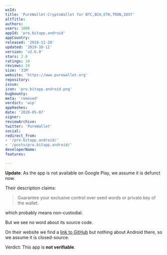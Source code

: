 ```yaml
---
wsId: 
title: 'PureWallet-CryptoWallet for BTC,BCH,ETH,TRON,IOST'
altTitle: 
authors: 
users: 1000
appId: 'pro.bitapp.android'
appCountry: 
released: '2018-11-20'
updated: '2019-10-11'
version: 'v2.6.0'
stars: 2.8
ratings: 34
reviews: 24
size: '31M'
website: 'https://www.purewallet.org'
repository: 
issue: 
icon: 'pro.bitapp.android.png'
bugbounty: 
meta: 'removed'
verdict: 'wip'
appHashes: 
date: '2020-05-07'
signer: 
reviewArchive: 
twitter: 'PureWallet'
social: 
redirect_from:
- '/pro.bitapp.android/'
- '/posts/pro.bitapp.android/'
developerName: 
features: 

---
```


**Update**: As the app is not available on Google Play, we assume it is defunct
now.

Their description claims:

> Guarantee your exclusive control over seed words or private key of the wallet.

which probably means non-custodial.

But we see no word about its source code.

On their website we find a [link to GitHub](https://github.com/BitApp) but nothing
about Android there, so we assume it is closed-source.

Verdict: This app is **not verifiable**.
